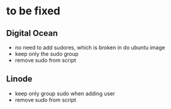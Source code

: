 # to be fixed

## Digital Ocean
- no need to add sudores, which is broken in do ubuntu image
- keep only the sudo group
- remove sudo from script

## Linode 
- keep only group sudo when adding user
- remove sudo from script

